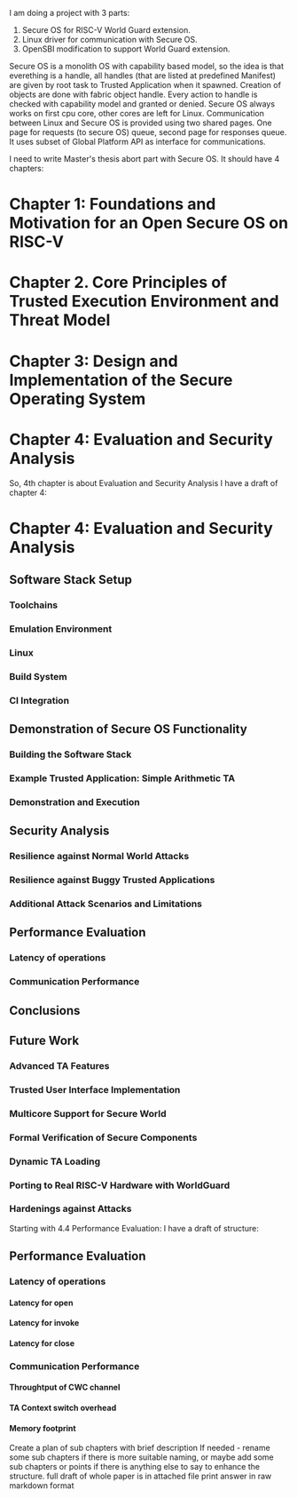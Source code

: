 I am doing a project with 3 parts:
 1. Secure OS for RISC-V World Guard extension.
 2. Linux driver for communication with Secure OS.
 3. OpenSBI modification to support World Guard extension.

Secure OS is a monolith OS with capability based model, so the idea is that everething is a handle, all handles (that are listed at predefined Manifest) are given by root task to Trusted Application when it spawned. Creation of objects are done with fabric object handle. Every action to handle is checked with capability model and granted or denied.
Secure OS always works on first cpu core, other cores are left for Linux. Communication between Linux and Secure OS is provided using two shared pages. One page for requests (to secure OS) queue, second page for responses queue. It uses subset of Global Platform API as interface for communications.

I need to write Master's thesis abort part with Secure OS.
It should have 4 chapters:

# Chapter 1: Foundations and Motivation for an Open Secure OS on RISC-V
# Chapter 2. Core Principles of Trusted Execution Environment and Threat Model
# Chapter 3: Design and Implementation of the Secure Operating System
# Chapter 4: Evaluation and Security Analysis

So, 4th chapter is about Evaluation and Security Analysis
I have a draft of chapter 4:

# Chapter 4: Evaluation and Security Analysis
 ## Software Stack Setup
  ### Toolchains
  ### Emulation Environment
  ### Linux
  ### Build System
  ### CI Integration
 ## Demonstration of Secure OS Functionality
  ### Building the Software Stack
  ### Example Trusted Application: Simple Arithmetic TA
  ### Demonstration and Execution
 ## Security Analysis
  ### Resilience against Normal World Attacks
  ### Resilience against Buggy Trusted Applications
  ### Additional Attack Scenarios and Limitations
 ## Performance Evaluation
  ### Latency of operations
  ### Communication Performance
 ## Conclusions
 ## Future Work
  ### Advanced TA Features
  ### Trusted User Interface Implementation
  ### Multicore Support for Secure World
  ### Formal Verification of Secure Components
  ### Dynamic TA Loading
  ### Porting to Real RISC-V Hardware with WorldGuard
  ### Hardenings against Attacks

Starting with 4.4 Performance Evaluation:
I have a draft of structure:

 ## Performance Evaluation
  ### Latency of operations
   #### Latency for open
   #### Latency for invoke
   #### Latency for close
  ### Communication Performance
   #### Throughtput of CWC channel
   #### TA Context switch overhead
   #### Memory footprint

Create a plan of sub chapters with brief description
If needed - rename some sub chapters if there is more suitable naming, or maybe add some sub chapters or points if there is anything else to say to enhance the structure.
full draft of whole paper is in attached file
print answer in raw markdown format